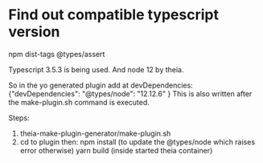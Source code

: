 # Find out compatible typescript version
npm dist-tags @types/assert

Typescript 3.5.3 is being used.  And node 12 by theia.

So in the yo generated plugin add at devDependencies:
{"devDependencies": "@types/node": "12.12.6" }
This is also written after the make-plugin.sh command is executed. 


Steps:
1. theia-make-plugin-generator/make-plugin.sh
2. cd to plugin then:
   npm install  (to update the @types/node which raises error otherwise)
   yarn build (inside started theia container)